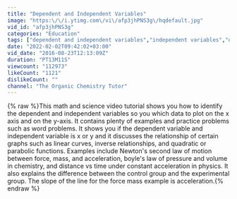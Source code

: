 ```yaml
---
title: "Dependent and Independent Variables"
image: "https:\/\/i.ytimg.com\/vi\/afp3jhPNS3g\/hqdefault.jpg"
vid_id: "afp3jhPNS3g"
categories: "Education"
tags: ["dependent and independent variables","independent variables","dependent variables"]
date: "2022-02-02T09:42:02+03:00"
vid_date: "2016-08-23T12:13:09Z"
duration: "PT13M11S"
viewcount: "112973"
likeCount: "1121"
dislikeCount: ""
channel: "The Organic Chemistry Tutor"
---
```

{% raw %}This math and science video tutorial shows you how to identify the dependent and independent variables so you which data to plot on the x axis and on the y-axis.  It contains plenty of examples and practice problems such as word problems.  It shows you if the dependent variable and independent variable is x or y and it discusses the relationship of certain graphs such as linear curves, inverse relationships, and quadratic or parabolic functions.  Examples include Newton's second law of motion between force, mass, and acceleration, boyle's law of pressure and volume in chemistry, and distance vs time under constant acceleration in physics.  It also explains the difference between the control group and the experimental group.  The slope of the line for the force mass example is acceleration.{% endraw %}
